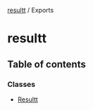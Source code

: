 [resultt](README.md) / Exports

# resultt

## Table of contents

### Classes

- [Resultt](classes/Resultt.md)
